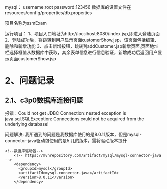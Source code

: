 mysql：
username:root
password:123456
数据库的设置文件在resources/config/properties/db.properties

项目名称为ssmExam

运行项目：
1、项目入口地址为http://localhost:8080/index.jsp,即进入登陆页面
2、登陆成功后，将跳转到用户显示页面customerShow.jsp，该页面包括编辑、删除和新增功能
3、点击新增按钮，跳转到addCustomer.jsp新增页面,页面地址栏选择框值从数据库中获取，其余表单信息进行信息验证，新增成功后返回用户显示页面customerShow.jsp


# 2、问题记录
## 2.1、c3p0数据库连接问题
报错：Could not get JDBC Connection; nested exception is java.sql.SQLException: Connections could not be acquired from the underlying database!

问题解决:
我所遇到的问题是我数据库使用的是8.0.11版本，但是mysql-connector-java驱动包使用的是5.几的版本，需将驱动版本提升
````
<!--数据库驱动包-->
    <!-- https://mvnrepository.com/artifact/mysql/mysql-connector-java -->
    <dependency>
      <groupId>mysql</groupId>
      <artifactId>mysql-connector-java</artifactId>
      <version>8.0.11</version>
    </dependency>
````